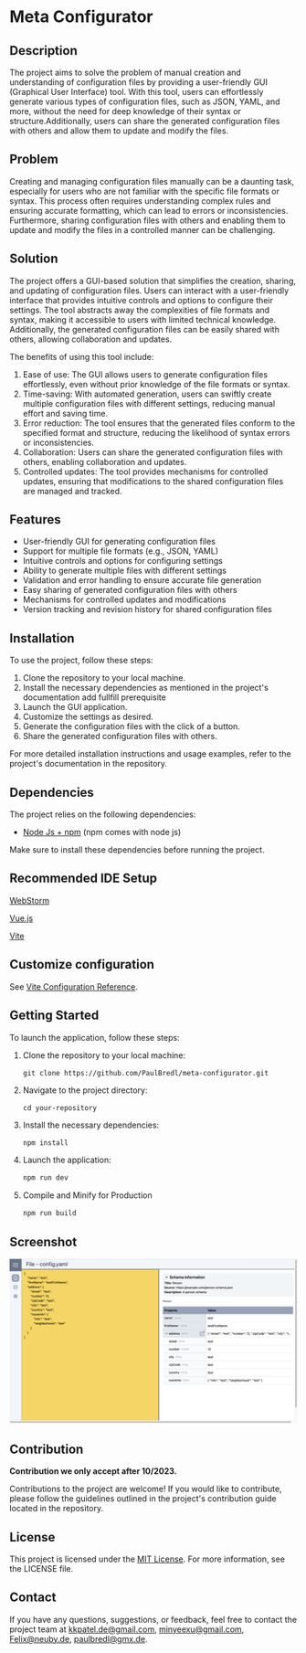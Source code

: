 # Meta Configurator
## Description
The project aims to solve the problem of manual creation and understanding of configuration files by providing a user-friendly GUI (Graphical User Interface) tool. With this tool, users can effortlessly generate various types of configuration files, such as JSON, YAML, and more, without the need for deep knowledge of their syntax or structure.Additionally, users can share the generated configuration files with others and allow them to update and modify the files.

## Problem

Creating and managing configuration files manually can be a daunting task, especially for users who are not familiar with the specific file formats or syntax. This process often requires understanding complex rules and ensuring accurate formatting, which can lead to errors or inconsistencies. Furthermore, sharing configuration files with others and enabling them to update and modify the files in a controlled manner can be challenging.

## Solution
The project offers a GUI-based solution that simplifies the creation, sharing, and updating of configuration files. Users can interact with a user-friendly interface that provides intuitive controls and options to configure their settings. The tool abstracts away the complexities of file formats and syntax, making it accessible to users with limited technical knowledge. Additionally, the generated configuration files can be easily shared with others, allowing collaboration and updates.

The benefits of using this tool include:

1. Ease of use: The GUI allows users to generate configuration files effortlessly, even without prior knowledge of the file formats or syntax.
2. Time-saving: With automated generation, users can swiftly create multiple configuration files with different settings, reducing manual effort and saving time.
3. Error reduction: The tool ensures that the generated files conform to the specified format and structure, reducing the likelihood of syntax errors or inconsistencies.
4. Collaboration: Users can share the generated configuration files with others, enabling collaboration and updates.
5. Controlled updates: The tool provides mechanisms for controlled updates, ensuring that modifications to the shared configuration files are managed and tracked.

## Features

- User-friendly GUI for generating configuration files
- Support for multiple file formats (e.g., JSON, YAML)
- Intuitive controls and options for configuring settings
- Ability to generate multiple files with different settings
- Validation and error handling to ensure accurate file generation
- Easy sharing of generated configuration files with others
- Mechanisms for controlled updates and modifications
- Version tracking and revision history for shared configuration files

## Installation

To use the project, follow these steps:

1. Clone the repository to your local machine.
2. Install the necessary dependencies as mentioned in the project's documentation add fullfill prerequisite
3. Launch the GUI application.
4. Customize the settings as desired.
5. Generate the configuration files with the click of a button.
6. Share the generated configuration files with others.

For more detailed installation instructions and usage examples, refer to the project's documentation in the repository.

## Dependencies

The project relies on the following dependencies:

- [Node Js + npm](https://nodejs.org/en/download/) (npm comes with node js)


Make sure to install these dependencies before running the project.

## Recommended IDE Setup

[WebStorm](https://www.jetbrains.com/webstorm/download/)

[Vue.js](https://cli.vuejs.org/guide/installation.html)

[Vite](https://v3.ru.vuejs.org/guide/installation.html)


## Customize configuration

See [Vite Configuration Reference](https://vitejs.dev/config/).

## Getting Started

To launch the application, follow these steps:

1. Clone the repository to your local machine:
   ```shell
   git clone https://github.com/PaulBredl/meta-configurator.git
2. Navigate to the project directory:
    ```shell
   cd your-repository
3. Install the necessary dependencies:
   ```sh
   npm install
   ```
4. Launch the application:
   ```sh
   npm run dev
   ```
5. Compile and Minify for Production
   ```sh
   npm run build
   ```
## Screenshot

![Screenshot 1](public/pictures/GUI_SS.png)

## Contribution
**Contribution we only accept after 10/2023.**

Contributions to the project are welcome! If you would like to contribute, please follow the guidelines outlined in the project's contribution guide located in the repository.

## License
This project is licensed under the [MIT License](LICENSE).
For more information, see the LICENSE file.

## Contact

If you have any questions, suggestions, or feedback, feel free to contact the project team at 
[kkpatel.de@gmail.com](mailto:contact@example.com),
[minyeexu@gmail.com](mailto:contact@example.com), [Felix@neuby.de](mailto:contact@example.com), 
[paulbredl@gmx.de](mailto:contact@example.com).




